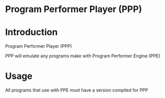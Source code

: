 # Program Performer Player (PPP)

# Introduction

Program Performer Player (PPP)

PPP will emulate any programs make with Program Performer Engine (PPE)

# Usage

All programs that use with PPE must have a version compiled for PPP

